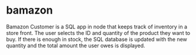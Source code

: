 # bamazon

Bamazon Customer is a SQL app in node that keeps track of inventory in a store front. The user selects the ID and quantity of the product they want to buy. If there is enough in stock, the SQL database is updated with the new quantity and the total amount the user owes is displayed.

